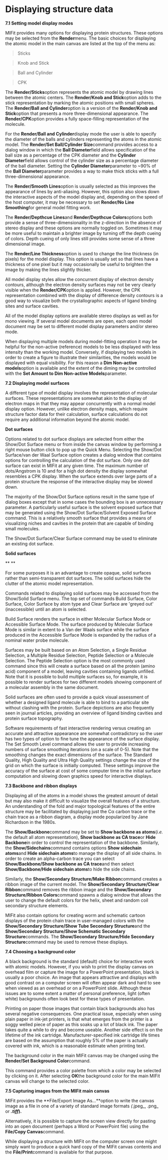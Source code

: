 # Displaying structure data #

**7.1 Setting model display modes**

MIFit provides many options for displaying protein structures. These options may be selected from the **Render**menu. The basic choices for displaying the atomic model in the main canvas are listed at the top of the menu as:

> Sticks

> Knob and Stick

> Ball and Cylinder

> CPK

The **Render/Sticks**option represents the atomic model by drawing lines between the atomic centers. The **Render/Knob and Stick**option adds to the stick representation by marking the atomic positions with small spheres. The **Render/Ball and Cylinder**option is a version of the **Render/Knob and Stick**option that presents a more three-dimensional appearance. The **Render/CPK**option provides a fully space-filling representation of the molecule.

For the **Render/Ball and Cylinder**display mode the user is able to specify the diameter of the balls and cylinders representing the atoms in the atomic model. The **Render/Set Ball/Cylinder Size**command provides access to a dialog window in which the **Ball Diameter**field allows specification of the ball size as a percentage of the CPK diameter and the **Cylinder Diameter**field allows control of the cylinder size as a percentage diameter of the ball diameter. Setting the **Cylinder Diameter**parameter to ~90% of the **Ball Diameter**parameter provides a way to make thick sticks with a full three-dimensional appearance.

The **Render/Smooth Lines**option is usually selected as this improves the appearance of lines by anti-aliasing. However, this option also slows down the interactive aspects of the model display and, depending on the speed of the host computer, it may be necessary to set **Render/No Line Smoothing**for general model fitting work.

The **Render/Depthcue Lines**and **Render/Depthcue Colors**options both provide a sense of three-dimensionality in the z-direction in the absence of stereo display and these options are normally toggled on. Sometimes it may be more useful to maintain a brighter image by turning off the depth cueing of colors. Depth cueing of only lines still provides some sense of a three dimensional image.

The **Render/Line Thickness**option is used to change the line thickness (in pixels) for the model display. This option is usually set so that lines have a thickness of one pixel but it may occasionally be useful to brighten the image by making the lines slightly thicker.

All model display styles allow the concurrent display of electron density contours, although the electron density surfaces may not be very clearly visible when the **Render/CPK**option is applied. However, the CPK representation combined with the display of difference density contours is a good way to visualize both the crystallographic aspects of ligand binding sites and surface cavities.

All of the model display options are available stereo displays as well as for mono viewing. If several model documents are open, each open model document may be set to different model display parameters and/or stereo mode.

When displaying multiple models during model-fitting operation it may be helpful for the non-active (reference) models to be less displayed with less intensity than the working model. Conversely, if displaying two models in order to create a figure to illustrate their similarities, the models would be displayed with equal visibility. For this reason a **Dim Non-active models**option is available and the extent of the diming may be controlled with the **Set Amount to Dim Non-active Models**parameter.

**7.2 Displaying model surfaces**

A different type of model display involves the representation of molecular surfaces. These representations are somewhat akin to the display of electron maps in that they may appear concurrently with a normal model display option. However, unlike electron density maps, which require structure factor data for their calculation, surface calculations do not require any additional information beyond the atomic model.



**Dot surfaces**

Options related to dot surface displays are selected from either the Show/Dot Surface menu or from inside the canvas window by performing a right mouse button click to pop up the Quick Menu. Selecting the Show/Dot Surface/van der Waal Surface option creates a dialog window that contains options for controlling the calculation of the dot surface. Only one dot surface can exist in MIFit at any given time. The maximum number of dots/Angstrom is 10 and for a high dot density the display somewhat resembles a CPK display. When the surface extends over large parts of a protein structure the response of the interactive display may be slowed down.

The majority of the Show/Dot Surface options result in the same type of dialog boxes except that in some cases the bounding box is an unnecessary parameter. A particularly useful surface is the solvent exposed surface that may be generated using the Show/Dot Surface/Solvent Exposed Surface command. This is a relatively smooth surface that provides a means of visualizing niches and cavities in the protein that are capable of binding small molecules.

The Show/Dot Surface/Clear Surface command may be used to eliminate an existing dot surface.

**Solid surfaces**

** **

For some purposes it is an advantage to create opaque, solid surfaces rather than semi-transparent dot surfaces. The solid surfaces hide the clutter of the atomic model representation.

Commands related to displaying solid surfaces may be accessed from the Show/Solid Surface menu. The top set of commands Build Surface, Color Surface, Color Surface by atom type and Clear Surface are 'greyed out' (inaccessible) until an atom is selected.

Build Surface renders the surface in either Molecular Surface Mode or Accessible Surface Mode. The surface produced by Molecular Surface Mode is similar in extent to a Van der Waals surface while the surface produced in the Accessible Surface Mode is expanded by the radius of a nominal water probe molecule.

Surfaces may be built based on an Atom Selection, a Single Residue Selection, a Multiple Residue Selection, Peptide Selection or a Molecule Selection. The Peptide Selection option is the most commonly used command since this will create a surface based on all the protein (amino acid) component of a model, leaving cavities containing ligands unfilled. Note that it is possible to build multiple surfaces so, for example, it is possible to render surfaces for two different models showing component of a molecular assembly in the same document.

Solid surfaces are often used to provide a quick visual assessment of whether a designed ligand molecule is able to bind to a particular site without clashing with the protein. Surface depictions are also frequently seen in journal articles, providing an overview of ligand binding cavities and protein surface topography.

Software requirements of fast interactive rendering versus creating an accurate and attractive appearance are somewhat contradictory so the user has two types of option to fine tune the appearance of the surface display. The Set Smooth Level command allows the user to provide increasing numbers of surface smoothing iterations (on a scale of 0-5). Note that the smoothing changes the exact dimensions of the surface. The Standard Quality, High Quality and Ultra High Quality settings change the size of the grid on which the surface is initially computed. These settings improve the accuracy of the surface at cost of some computer time in the initial surface computation and slowing down graphics speed for interactive displays.

**7.3 Backbone and ribbon displays**

Displaying all of the atoms in a model shows the greatest amount of detail but may also make it difficult to visualize the overall features of a structure. An understanding of the fold and major topological features of the entire structure may be facilitated by displaying just the Cα carbon trace or the chain trace as a ribbon diagram, a display mode popularized by Jane Richardson in the 1980s.

The **Show/Backbone**command may be set to **Show backbone as atoms**(_i.e._ the default all atom representation), **Show backbone as CA trace**or **Hide Backbone**in order to control the representation of the backbone. Similarly, the **Show/Sidechains**command contains options **Show sidechain atoms**and **Hide sidechain atoms**to manage the display of all side chains. In order to create an alpha-carbon trace you can select **Show/Backbone/Show backbone as CA trace**and then select **Show/Backbone/Hide sidechain atoms**to hide the side chains.

Similarly, the **Show/Secondary Structure/Make Ribbon**command creates a ribbon image of the current model. The **Show/Secondary Structure/Clear Ribbon**command removes the ribbon image and the **Show/Secondary Structure/Ribbon Colors**command spawns a dialog window that allows the user to change the default colors for the helix, sheet and random coil secondary structure elements.

MIFit also contain options for creating worm and schematic cartoon displays of the protein chain trace in user-managed colors with the **Show/Secondary Structure/Show Tube Secondary Structure**and the **Show/Secondary Structure/Show Schematic Secondary Structure**commands. The **Show/Secondary Structure/Hide Secondary Structure**command may be used to remove these displays.

**7.4 Choosing a background color**

A black background is the standard (default) choice for interactive work with atomic models. However, if you wish to print the display canvas on overhead film or capture the image for a PowerPoint presentation, black is usually a poor choice. An image that appears attractive and displays with good contrast on a computer screen will often appear dark and hard to see when viewed as an overhead or on a PowerPoint slide. Although these issues are to some extent a matter of personal preference, light (often white) backgrounds often look best for these types of presentation.

Printing on paper those images that contain black backgrounds also has several negative consequences. One practical issue, especially when using plain paper in ink-jet printers, is that what emerges from the printer is a soggy welled piece of paper as this soaks up a lot of black ink. The paper takes quite a while to dry and become useable. Another side effect is on the lifetime of the ink cartridge. Manufacturer-specified ink cartridge life times are based on the assumption that roughly 5% of the paper is actually covered with ink, which is a reasonable estimate when printing text.

The background color in the main MIFit canvas may be changed using the **Render/Set Background Color**command.

This command provides a color palette from which a color may be selected by clicking on it. After selecting **OK**the background color for the main MIFit canvas will change to the selected color.

**7.5 Capturing images from the MIFit main canvas**

MIFit provides the **File/Export Image As...**option to write the canvas image as a file in one of a variety of standard image formats _(_.jpeg_, .png_ or **_.tiff_).**

Alternatively, it is possible to capture the screen view directly for pasting into an open document (perhaps a Word or PowerPoint file) using the **File/Copy Canvas**command.

While displaying a structure with MIFit on the computer screen one might simply want to produce a quick hard copy of the MIFit canvas contents and the **File/Print**command is available for that purpose.